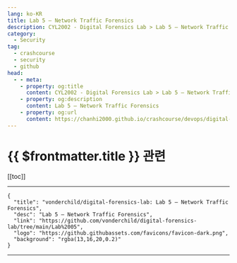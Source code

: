 ```yaml
---
lang: ko-KR
title: Lab 5 — Network Traffic Forensics
description: CYL2002 - Digital Forensics Lab > Lab 5 — Network Traffic Forensics
category:
  - Security
tag:
  - crashcourse
  - security
  - github
head:
  - - meta:
    - property: og:title
      content: CYL2002 - Digital Forensics Lab > Lab 5 — Network Traffic Forensics
    - property: og:description
      content: Lab 5 — Network Traffic Forensics
    - property: og:url
      content: https://chanhi2000.github.io/crashcourse/devops/digital-forensics-lab/05.html
---
```


# {{ $frontmatter.title }} 관련

[[toc]]

---

```component VPCard
{
  "title": "vonderchild/digital-forensics-lab: Lab 5 — Network Traffic Forensics",
  "desc": "Lab 5 — Network Traffic Forensics",
  "link": "https://github.com/vonderchild/digital-forensics-lab/tree/main/Lab%2005",
  "logo": "https://github.githubassets.com/favicons/favicon-dark.png",
  "background": "rgba(13,16,20,0.2)"
}
```

---

<TagLinks />
